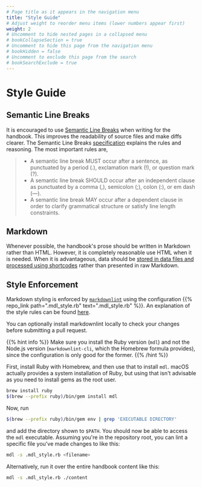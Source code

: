 ```yaml
---
# Page title as it appears in the navigation menu
title: "Style Guide"
# Adjust weight to reorder menu items (lower numbers appear first)
weight: 2
# Uncomment to hide nested pages in a collapsed menu
# bookCollapseSection = true
# Uncomment to hide this page from the navigation menu
# bookHidden = false
# Uncomment to exclude this page from the search
# bookSearchExclude = true
---
```


# Style Guide

## Semantic Line Breaks

It is encouraged to use [Semantic Line Breaks](https://sembr.org/) when writing for the handbook.
This improves the readability of source files and make diffs clearer.
The Semantic Line Breaks [specification](https://sembr.org) explains the rules and reasoning.
The most important rules are,

> - A semantic line break MUST occur after a sentence, as punctuated by a period (.), exclamation mark (!), or question mark (?).
> - A semantic line break SHOULD occur after an independent clause as punctuated by a comma (,), semicolon (;), colon (:), or em dash (—).
> - A semantic line break MAY occur after a dependent clause in order to clarify grammatical structure or satisfy line length constraints.

## Markdown

Whenever possible, the handbook's prose should be written in Markdown rather than HTML.
However, it is completely reasonable use HTML when it is needed.
When it is advantageous, data should be [stored in data files and processed using shortcodes](https://gohugo.io/templates/data-templates/) rather than presented in raw Markdown.

## Style Enforcement

Markdown styling is enforced by [`markdownlint`](https://github.com/markdownlint/markdownlint) using the configuration {{% repo_link path=".mdl_style.rb" text=".mdl_style.rb" %}}.
An explanation of the style rules can be found [here](https://github.com/markdownlint/markdownlint/blob/master/docs/RULES.md).

You can optionally install markdownlint locally to check your changes before submitting a pull request.

{{% hint info %}}
Make sure you install the Ruby version (`mdl`) and not the Node.js version (`markdownlint-cli`, which the Homebrew formula provides),
since the configuration is only good for the former.
{{% /hint %}}

First, install Ruby with Homebrew, and then use that to install `mdl`.
macOS actually provides a system installation of Ruby, but using that isn't advisable as you need to install gems as the root user.

```bash
brew install ruby
$(brew --prefix ruby)/bin/gem install mdl
```

Now, run

```bash
$(brew --prefix ruby)/bin/gem env | grep 'EXECUTABLE DIRECTORY'
```

and add the directory shown to `$PATH`.
You should now be able to access the `mdl` executable.
Assuming you're in the repository root, you can lint a specific file you've made changes to like this:

```bash
mdl -s .mdl_style.rb <filename>
```

Alternatively, run it over the entire handbook content like this:

```bash
mdl -s .mdl_style.rb ./content
```
